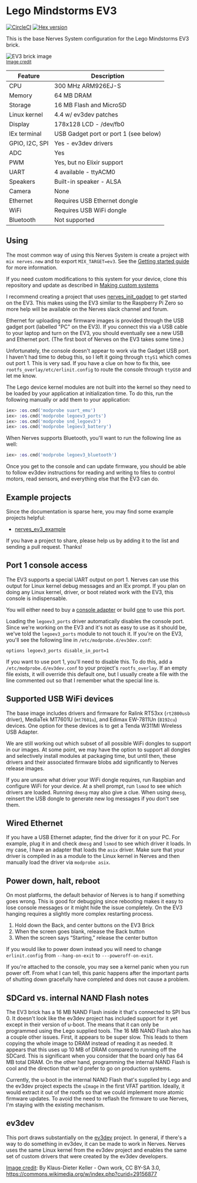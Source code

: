 # Lego Mindstorms EV3

[![CircleCI](https://circleci.com/gh/nerves-project/nerves_system_ev3.svg?style=svg)](https://circleci.com/gh/nerves-project/nerves_system_ev3)
[![Hex version](https://img.shields.io/hexpm/v/nerves_system_ev3.svg "Hex version")](https://hex.pm/packages/nerves_system_ev3)

This is the base Nerves System configuration for the Lego Mindstorms EV3 brick.

![EV3 brick image](assets/images/lego-mindstorms-ev3.jpg)
<br><sup>[Image credit](#wikipediaref)</sup>

| Feature              | Description                     |
| -------------------- | ------------------------------- |
| CPU                  | 300 MHz ARM926EJ-S              |
| Memory               | 64 MB DRAM                      |
| Storage              | 16 MB Flash and MicroSD         |
| Linux kernel         | 4.4 w/ ev3dev patches           |
| Display              | 178x128 LCD - /dev/fb0          |
| IEx terminal         | USB Gadget port or port 1 (see below) |
| GPIO, I2C, SPI       | Yes - ev3dev drivers            |
| ADC                  | Yes                             |
| PWM                  | Yes, but no Elixir support      |
| UART                 | 4 available - ttyACM0           |
| Speakers             | Built-in speaker - ALSA         |
| Camera               | None                            |
| Ethernet             | Requires USB Ethernet dongle    |
| WiFi                 | Requires USB WiFi dongle        |
| Bluetooth            | Not supported                   |

## Using

The most common way of using this Nerves System is create a project with `mix
nerves.new` and to export `MIX_TARGET=ev3`. See the [Getting started
guide](https://hexdocs.pm/nerves/getting-started.html#creating-a-new-nerves-app)
for more information.

If you need custom modifications to this system for your device, clone this
repository and update as described in [Making custom
systems](https://hexdocs.pm/nerves/systems.html#customizing-your-own-nerves-system)

I recommend creating a project that uses
[nerves_init_gadget](https://github.com/nerves-project/nerves_init_gadget) to
get started on the EV3. This makes using the EV3 similar to the Raspberry Pi
Zero so more help will be available on the Nerves slack channel and forum.

Ethernet for uploading new firmware images is provided through the USB gadget
port (labelled "PC" on the EV3). If you connect this via a USB cable to your
laptop and turn on the EV3, you should eventually see a new USB and Ethernet
port. (The first boot of Nerves on the EV3 takes some time.)

Unfortunately, the console doesn't appear to work via the Gadget USB port. I
haven't had time to debug this, so I left it going through `ttyS1` which comes
out port 1. This is very sad. If you have a clue on how to fix this, see
`rootfs_overlay/etc/erlinit.config` to route the console through `ttyGS0` and
let me know.

The Lego device kernel modules are not built into the kernel so they need to be
loaded by your application at initialization time. To do this, run the following
manually or add them to your application:

```elixir
iex> :os.cmd('modprobe suart_emu')
iex> :os.cmd('modprobe legoev3_ports')
iex> :os.cmd('modprobe snd_legoev3')
iex> :os.cmd('modprobe legoev3_battery')
```

When Nerves supports Bluetooth, you'll want to run the following line as well:

```elixir
iex> :os.cmd('modprobe legoev3_bluetooth')
```

Once you get to the console and can update firmware, you should be able to
follow ev3dev instructions for reading and writing to files to control motors,
read sensors, and everything else that the EV3 can do.

## Example projects

Since the documentation is sparse here, you may find some example projects
helpful:

* [nerves_ev3_example](https://github.com/fhunleth/nerves_ev3_example)

If you have a project to share, please help us by adding it to the list and
sending a pull request. Thanks!

## Port 1 console access

The EV3 supports a special UART output on port 1. Nerves can use this output for
Linux kernel debug messages and an IEx prompt. If you plan on doing any Linux
kernel, driver, or boot related work with the EV3, this console is
indispensable.

You will either need to buy a [console
adapter](http://www.mindsensors.com/ev3-and-nxt/40-console-adapter-for-ev3) or
build [one](http://botbench.com/blog/2013/08/15/ev3-creating-console-cable/) to
use this port.

Loading the `legoev3_ports` driver automatically disables the console port.
Since we're working on the EV3 and it's not as easy to use as it should be,
we've told the `legoev3_ports` module to not touch it. If you're on the EV3,
you'll see the following line in `/etc/modprobe.d/ev3dev.conf`:

    options legoev3_ports disable_in_port=1

If you want to use port 1, you'll need to disable this. To do this, add a
`/etc/modprobe.d/ev3dev.conf` to your project's `rootfs_overlay`. If an empty
file exists, it will override this default one, but I usually create a file with
the line commented out so that I remember what the special line is.

## Supported USB WiFi devices

The base image includes drivers and firmware for Ralink RT53xx (`rt2800usb`
driver), MediaTek MT7601U (`mt7601u`), and Edimax EW-7811Un (`8192cu`) devices.
One option for these devices is to get a Tenda W311MI Wireless USB Adapter.

We are still working out which subset of all possible WiFi dongles to support in
our images. At some point, we may have the option to support all dongles and
selectively install modules at packaging time, but until then, these drivers and
their associated firmware blobs add significantly to Nerves release images.

If you are unsure what driver your WiFi dongle requires, run Raspbian and
configure WiFi for your device. At a shell prompt, run `lsmod` to see which
drivers are loaded.  Running `dmesg` may also give a clue. When using `dmesg`,
reinsert the USB dongle to generate new log messages if you don't see them.

## Wired Ethernet

If you have a USB Ethernet adapter, find the driver for it on your PC. For
example, plug it in and check `dmesg` and `lsmod` to see which driver it loads.
In my case, I have an adapter that loads the `asix` driver. Make sure that your
driver is compiled in as a module to the Linux kernel in Nerves and then
manually load the driver via `modprobe asix`.

## Power down, halt, reboot

On most platforms, the default behavior of Nerves is to hang if something goes
wrong.  This is good for debugging since rebooting makes it easy to lose console
messages or it might hide the issue completely. On the EV3 hanging requires a
slightly more complex restarting process.

1. Hold down the Back, and center buttons on the EV3 Brick
1. When the screen goes blank, release the Back button
1. When the screen says “Starting,” release the center button

If you would like to power down instead you will need to change `erlinit.config`
from `--hang-on-exit` to `---poweroff-on-exit`.

If you're attached to the console, you may see a kernel panic when you run power
off. From what I can tell, this panic happens after the important parts of
shutting down gracefully have completed and does not cause a problem.

## SDCard vs. internal NAND Flash notes

The EV3 brick has a 16 MB NAND Flash inside it that's connected to SPI bus 0.
It doesn't look like the ev3dev project has included support for it yet except
in their version of u-boot. The means that it can only be programmed using the
Lego supplied tools. The 16 MB NAND Flash also has a couple other issues. First,
it appears to be super slow. This leads to them copying the whole image to DRAM
instead of reading it as needed. It appears that this uses up 10 MB of DRAM
compared to running off the SDCard. This is significant when you consider that
the board only has 64 MB total DRAM. On the other hand, programming the internal
NAND Flash is cool and the direction that we'd prefer to go on production
systems.

Currently, the u-boot in the internal NAND Flash that's supplied by Lego and the
ev3dev project expects the `uImage` in the first VFAT partition. Ideally, it
would extract it out of the rootfs so that we could implement more atomic
firmware updates. To avoid the need to reflash the firmware to use Nerves, I'm
staying with the existing mechanism.

## ev3dev

This port draws substantially on the [ev3dev](http://www.ev3dev.org/) project.
In general, if there's a way to do something in ev3dev, it can be made to work
in Nerves. Nerves uses the same Linux kernel from the ev3dev project and enables
the same set of custom drivers that were created by the ev3dev developers.

[Image credit](#wikipediaref): By Klaus-Dieter Keller - Own work, CC BY-SA 3.0, https://commons.wikimedia.org/w/index.php?curid=29156877

